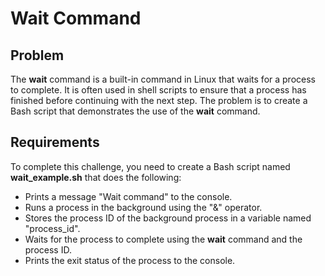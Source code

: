 # Wait Command

## Problem

The **wait** command is a built-in command in Linux that waits for a process to complete. It is often used in shell scripts to ensure that a process has finished before continuing with the next step. The problem is to create a Bash script that demonstrates the use of the **wait** command.

## Requirements

To complete this challenge, you need to create a Bash script named **wait_example.sh** that does the following:
- Prints a message "Wait command" to the console.
- Runs a process in the background using the "&" operator.
- Stores the process ID of the background process in a variable named "process_id".
- Waits for the process to complete using the **wait** command and the process ID.
- Prints the exit status of the process to the console.

